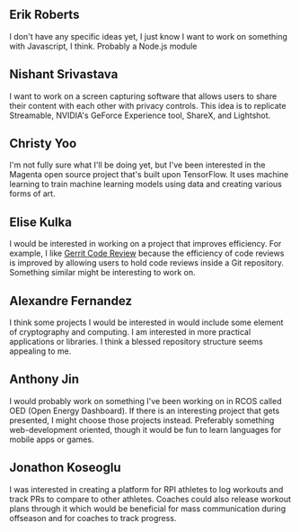 ## Erik Roberts

I don't have any specific ideas yet, I just know I want to work on something with Javascript, I think. Probably a Node.js module

## Nishant Srivastava

I want to work on a screen capturing software that allows users to share their content with each other with privacy controls. This idea is to replicate Streamable, NVIDIA's GeForce Experience tool, ShareX, and Lightshot.

## Christy Yoo

I'm not fully sure what I'll be doing yet, but I've been interested in the Magenta open source project that's built upon TensorFlow. It uses machine learning to train machine learning models using data and creating various forms of art.

## Elise Kulka

I would be interested in working on a project that improves efficiency. For example, I like [Gerrit Code Review](https://www.gerritcodereview.com/) because the efficiency of code reviews is improved by allowing users to hold code reviews inside a Git repository. Something similar might be interesting to work on.

## Alexandre Fernandez

I think some projects I would be interested in would include some element of cryptography and computing. I am interested in more practical applications or libraries. I think a blessed repository structure seems appealing to me.

## Anthony Jin

I would probably work on something I've been working on in RCOS called OED (Open Energy Dashboard). If there is an interesting project that gets presented, I might choose those projects instead. Preferably something web-development oriented, though it would be fun to learn languages for mobile apps or games.

## Jonathon Koseoglu

I was interested in creating a platform for RPI athletes to log workouts and track PRs to compare to other athletes. Coaches could also release workout plans through it which would be beneficial for mass communication during offseason and for coaches to track progress.
